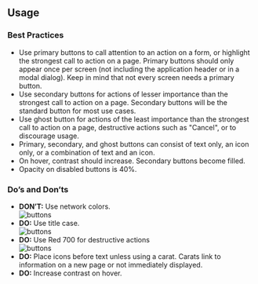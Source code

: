 ## Usage

### Best Practices

- Use primary buttons to call attention to an action on a form, or highlight the strongest call to action on a page. Primary buttons should only appear once per screen (not including the application header or in a modal dialog). Keep in mind that not every screen needs a primary button.
- Use secondary buttons for actions of lesser importance than the strongest call to action on a page. Secondary buttons will be the standard button for most use cases.
- Use ghost button for actions of the least importance than the strongest call to action on a page, destructive actions such as "Cancel", or to discourage usage.
- Primary, secondary, and ghost buttons can consist of text only, an icon only, or a combination of text and an icon.
- On hover, contrast should increase. Secondary buttons become filled.
- Opacity on disabled buttons is 40%.

### Do’s and Don’ts

- **DON’T:** Use network colors.  
    ![buttons]({{{siteUrl}}}/assets/SEEDS-buttons-network-color.svg)
- **DO:** Use title case.  
    ![buttons]({{{siteUrl}}}/assets/SEEDS-buttons-title-case.svg) 
- **DO:** Use Red 700 for destructive actions  
    ![buttons]({{{siteUrl}}}/assets/SEEDS-buttons-destructive.svg) 
- **DO:** Place icons before text unless using a carat. Carats link to information on a new page or not immediately displayed. 
- **DO:** Increase contrast on hover.